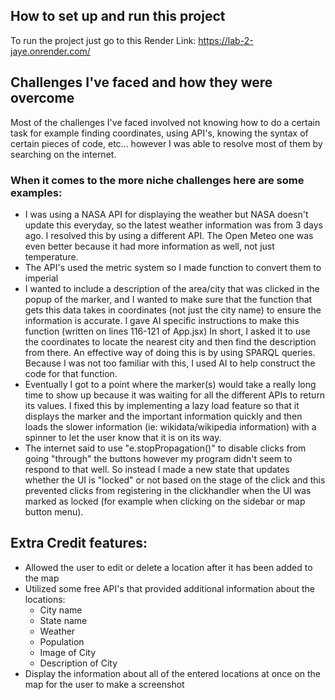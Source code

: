 ## How to set up and run this project

To run the project just go to this Render Link: 
https://lab-2-jaye.onrender.com/

## Challenges I've faced and how they were overcome

Most of the challenges I've faced involved not knowing how to do a certain task for example finding coordinates, using API's, knowing the syntax of certain pieces of code, etc... however I was able to resolve most of them by searching on the internet.

### When it comes to the more niche challenges here are some examples:

- I was using a NASA API for displaying the weather but NASA doesn't update this everyday, so the latest weather information was from 3 days ago. I resolved this by using a different API. The Open Meteo one was even better because it had more information as well, not just temperature.
- The API's used the metric system so I made function to convert them to imperial
- I wanted to include a description of the area/city that was clicked in the popup of the marker, and I wanted to make sure that the function that gets this data takes in coordinates (not just the city name) to ensure the information is accurate. I gave AI specific instructions to make this function (written on lines 116-121 of App.jsx) In short, I asked it to use the coordinates to locate the nearest city and then find the description from there. An effective way of doing this is by using SPARQL queries. Because I was not too familiar with this, I used AI to help construct the code for that function.
- Eventually I got to a point where the marker(s) would take a really long time to show up because it was waiting for all the different APIs to return its values. I fixed this by implementing a lazy load feature so that it displays the marker and the important information quickly and then loads the slower information (ie: wikidata/wikipedia information) with a spinner to let the user know that it is on its way.
- The internet said to use "e.stopPropagation()" to disable clicks from going "through" the buttons however my program didn't seem to respond to that well. So instead I made a new state that updates whether the UI is "locked" or not based on the stage of the click and this prevented clicks from registering in the clickhandler when the UI was marked as locked (for example when clicking on the sidebar or map button menu).

## Extra Credit features:
- Allowed the user to edit or delete a location after it has been added to the map
- Utilized some free API's that provided additional information about the locations:
  - City name
  - State name
  - Weather
  - Population
  - Image of City
  - Description of City
- Display the information about all of the entered locations at once on the map for the user to make a screenshot
